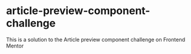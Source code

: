 # article-preview-component-challenge
This is a solution to the Article preview component challenge on Frontend Mentor
